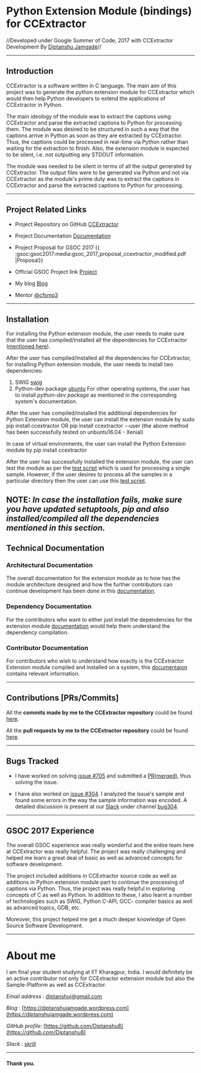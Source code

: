 
# Python Extension Module (bindings) for CCExtractor

//Developed under Google Summer of Code, 2017 with CCExtractor Development By [Diptanshu Jamgade](https://github.com/Diptanshu8)//

----
## Introduction


CCExtractor is a software written in C language. The main aim of this project was to generate the python extension module for CCExtractor which would then help Python developers to extend the applications of CCExtractor in Python.
 
The main ideology of the module was to extract the captions using CCExtractor and parse the extracted captions to Python for processing them. The module was desired to be structured in such a way that the captions arrive in Python as soon as they are extracted by CCExtractor. Thus, the captions could be processed in real-time via Python rather than waiting for the extraction to finish. Also, the extension module is expected to be silent, i.e. not outputting any STDOUT information.

The module was needed to be silent in terms of all the output generated by CCExtractor. The output files were to be generated via Python and not via CCExtractor as the module's prime duty was to extract the captions in CCExtractor and parse the extracted captions to Python for processing.

----
## Project Related Links

*  Project Repository on GitHub [CCExtractor](https://github.com/CCExtractor/ccextractor)

*  Project Documentation [Documentation](/ccextractor-wiki-test/2020/02/20/public-gsoc-python_extension_module_technical_documentation_gsoc_17)

*  Project Proposal for GSOC 2017 {{ :gsoc:gsoc2017:media:gsoc_2017_proposal_ccextractor_modified.pdf |Proposal}}

*  Official GSOC Project link [Project](https://summerofcode.withgoogle.com/projects/#6123526338641920)

*  My blog [Blog](https://diptanshujamgade.wordpress.com/)

*  Mentor [@cfsmp3](https://github.com/cfsmp3)

----

## Installation

For installing the Python extension module, the user needs to make sure that the user has compiled/installed all the dependencies for CCExtractor ([mentioned here](https://github.com/CCExtractor/ccextractor#debianubuntu)).

After the user has compiled/installed all the dependencies for CCExtractor, for installing Python extension module, the user needs to install two dependencies:
 1.  SWIG [swig](http://www.swig.org/download.html)
 2.  Python-dev package [ubuntu](https://packages.ubuntu.com/trusty/python-dev)
    For other operating systems, the user has to install *python-dev package* as mentioned in the corresponding  system's documentation.
    
After the user has compiled/installed the additional dependencies for Python Extension module, the user can install the extension module by
    sudo pip install ccextractor
              OR
    pip install ccextractor --user
(the above method has been successfully tested on unbuntu16.04 - Xenial)

In case of virtual environments, the user can install the Python Extension module by
    pip install ccextractor
    

After the user has successfully installed the extension module, the user can test the module as per the [test script](https://github.com/CCExtractor/ccextractor/blob/master/api/api_testing.py) which is used for processing a single sample.
However, if the user desires to process all the samples in a particular directory then the user can use this [test script](https://github.com/CCExtractor/ccextractor/blob/master/api/recursive_tester.py).

NOTE: *In case the installation fails, make sure you have updated setuptools, pip and also installed/compiled all the dependencies mentioned in this section.*
----
## Technical Documentation

### Architectural Documentation

The overall documentation for the extension module as to how has the module architecture designed and how the further contributors can continue development has been done in this [documentation](/ccextractor-wiki-test/2020/02/20/public-gsoc-python_extension_module_technical_documentation_gsoc_17).
### Dependency Documentation 

For the contributors who want to either just install the dependencies for the extension module [documentation](/ccextractor-wiki-test/2020/02/20/public-gsoc-python_extension_module_compilation_documentation_gsoc_17) would help them understand the dependency compilation.



### Contributor Documentation 

For contributors who wish to understand how exactly is the CCExtractor Extension module compiled and installed on a system, this [documentaion](/ccextractor-wiki-test/2020/02/20/public-gsoc-python_extension_module_compilation_documentation_gsoc_17) contains relevant information. 

----

## Contributions [PRs/Commits]

All the **commits made by me to the CCExtractor repository** could be found [here](https://github.com/CCExtractor/ccextractor/commits/master?author=Diptanshu8).

All the **pull requests by me to the CCExtractor repository** could be found [here](https://github.com/CCExtractor/ccextractor/pulls?q=is%3Apr+author%3ADiptanshu8+is%3Aclosed).

----

## Bugs Tracked


*  I have worked on solving [issue #705](https://github.com/CCExtractor/ccextractor/issues/705) and submitted a [PR(merged)](https://github.com/CCExtractor/ccextractor/pull/721), thus solving the issue.

*  I have also worked on [issue #304](https://github.com/CCExtractor/ccextractor/issues/304). I analyzed the issue's sample and found some errors in the way the sample information was encoded. A detailed discussion is present at our [Slack](https://rhccgsoc15.slack.com) under channel [bug304](https://rhccgsoc15.slack.com/messages/C5QJXUSDU).

----

## GSOC 2017 Experience

The overall GSOC experience was really wonderful and the entire team here at CCExtractor was really helpful. The project was really challenging and helped me learn a great deal of basic as well as advanced concepts for software development.

The project included additions in CCExtractor source code as well as additions in Python extension module part to continue the processing of captions via Python. Thus, the project was really helpful in exploring concepts of C as well as Python. In addition to these, I also learnt a number of technologies such as SWIG, Python C-API, GCC- compiler basics as well as advanced topics, GDB, etc.

Moreover, this project helped me get a much deeper knowledge of Open Source Software Development.    

----

# About me

I am final year student studying at IIT Kharagpur, India. I would definitely be an active contributor not only for CCExtractor extension module but also the Sample-Platform as well as CCExtractor. 

*Email address* : [diptanshuj@gmail.com](diptanshuj@gmail.com)

*Blog*          : [https://diptanshujamgade.wordpress.com](https://diptanshujamgade.wordpress.com)

*GitHub profile*: [https://github.com/Diptanshu8](https://github.com/Diptanshu8)

*Slack*         : [skrill](https://rhccgsoc15.slack.com/team/skrill)

----

#### Thank you.

